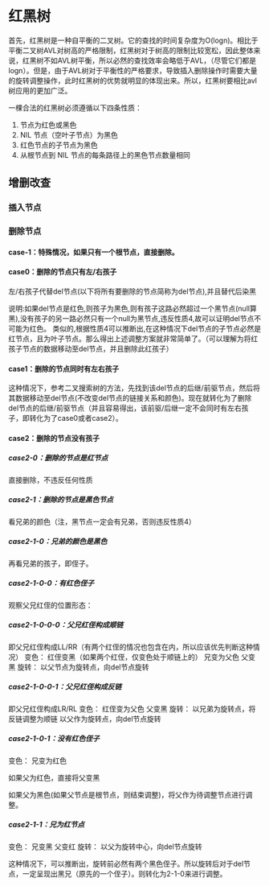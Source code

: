 # 红黑树

首先，红黑树是一种自平衡的二叉树。它的查找的时间复杂度为O(logn)。相比于平衡二叉树AVL对树高的严格限制，红黑树对于树高的限制比较宽松，因此整体来说，红黑树不如AVL树平衡，所以必然的查找效率会略低于AVL，（尽管它们都是logn）。但是，由于AVL树对于平衡性的严格要求，导致插入删除操作时需要大量的旋转调整操作，此时红黑树的优势就明显的体现出来。所以，红黑树要相比avl树应用的更加广泛。

一棵合法的红黑树必须遵循以下四条性质：

1. 节点为红色或黑色
2. NIL 节点（空叶子节点）为黑色
3. 红色节点的子节点为黑色
4. 从根节点到 NIL 节点的每条路径上的黑色节点数量相同

## 增删改查

### 插入节点



### 删除节点

#### case-1：特殊情况，如果只有一个根节点，直接删除。

#### case0：删除的节点只有左/右孩子

左/右孩子代替del节点(以下将所有要删除的节点简称为del节点),并且替代后染黑

说明:如果del节点是红色,则孩子为黑色,则有孩子这路必然超过一个黑节点(null算黑),没有孩子的另一路必然只有一个null为黑节点,违反性质4,故可以证明del节点不可能为红色。
类似的,根据性质4可以推断出,在这种情况下del节点的子节点必然是红节点，且为叶子节点。那么得出上述调整方案就非常简单了。（可以理解为将红孩子节点的数据移动至del节点，并且删除此红孩子）

#### case1：删除的节点同时有左右孩子

这种情况下，参考二叉搜索树的方法，先找到该del节点的后继/前驱节点，然后将其数据移动至del节点(不改变del节点的链接关系和颜色)。现在就转化为了删除del节点的后继/前驱节点（并且容易得出，该前驱/后继一定不会同时有左右孩子，即转化为了case0或者case2）。

#### case2：删除的节点没有孩子

##### case2-0：删除的节点是红节点

直接删除，不违反任何性质

##### case2-1：删除的节点是黑色节点

看兄弟的颜色（注，黑节点一定会有兄弟，否则违反性质4）

##### case2-1-0：兄弟的颜色是黑色

再看兄弟的孩子，即侄子。

##### case2-1-0-0：有红色侄子

观察父兄红侄的位置形态：

##### case2-1-0-0-0：父兄红侄构成顺链

即父兄红侄构成LL/RR（有两个红侄的情况也包含在内，所以应该优先判断这种情况）
变色：
红侄变黑（如果两个红侄，仅变色处于顺链上的）
兄变为父色
父变黑
旋转：
以父节点为旋转点，向del节点旋转

##### case2-1-0-0-1：父兄红侄构成反链

即父兄红侄构成LR/RL
变色：
红侄变为父色
父变黑
旋转：
以兄弟为旋转点，将反链调整为顺链
以父作为旋转点，向del节点旋转

##### case2-1-0-1：没有红色侄子

变色：
兄变为红色

如果父为红色，直接将父变黑

如果父为黑色(如果父节点是根节点，则结束调整)，将父作为待调整节点进行调整。

##### case2-1-1：兄为红节点

变色：
兄变黑
父变红
旋转：
以父为旋转中心，向del节点旋转

这种情况下，可以推断出，旋转前必然有两个黑色侄子。所以旋转后对于del节点，一定呈现出黑兄（原先的一个侄子）。则转化为2-1-0来进行调整。
